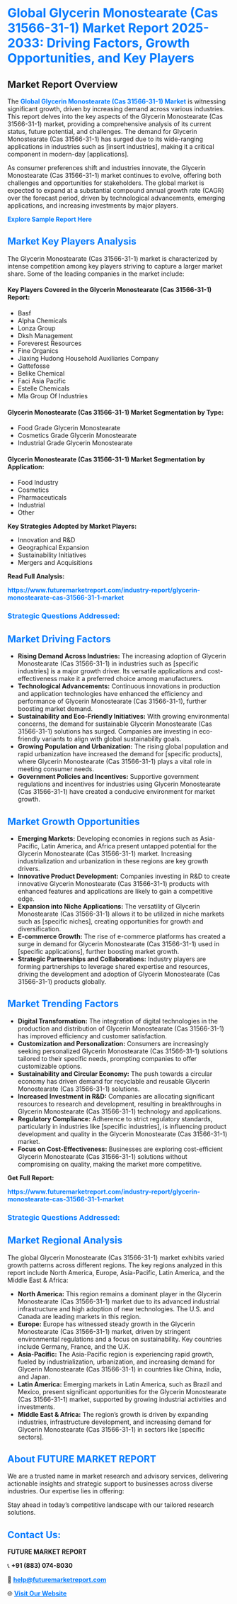<h1 style="color: #007BFF;">Global Glycerin Monostearate (Cas 31566-31-1) Market Report 2025-2033: Driving Factors, Growth Opportunities, and Key Players</h1>

<section id="overview">
<h2>Market Report Overview</h2>
<p>The <a href="https://www.futuremarketreport.com/industry-report/glycerin-monostearate-cas-31566-31-1-market" style="color: #007BFF; text-decoration: none;"><strong>Global Glycerin Monostearate (Cas 31566-31-1) Market</strong></a> is witnessing significant growth, driven by increasing demand across various industries. This report delves into the key aspects of the Glycerin Monostearate (Cas 31566-31-1) market, providing a comprehensive analysis of its current status, future potential, and challenges. The demand for Glycerin Monostearate (Cas 31566-31-1) has surged due to its wide-ranging applications in industries such as [insert industries], making it a critical component in modern-day [applications].</p>
<p>As consumer preferences shift and industries innovate, the Glycerin Monostearate (Cas 31566-31-1) market continues to evolve, offering both challenges and opportunities for stakeholders. The global market is expected to expand at a substantial compound annual growth rate (CAGR) over the forecast period, driven by technological advancements, emerging applications, and increasing investments by major players.</p>
</section>

<section id="overview">
<p><a href="https://www.futuremarketreport.com/request-sample/reportId=29862" style="color: #007BFF; text-decoration: none;"><strong>Explore Sample Report Here</strong></a></p>
</section>

<section id="key-players">
<h2 style="color: #007BFF;">Market Key Players Analysis</h2>
<p>The Glycerin Monostearate (Cas 31566-31-1) market is characterized by intense competition among key players striving to capture a larger market share. Some of the leading companies in the market include:</p>
<h4>Key Players Covered in the Glycerin Monostearate (Cas 31566-31-1) Report:</h4>
<ul><li>Basf</li><li>Alpha Chemicals</li><li>Lonza Group</li><li>Dksh Management</li><li>Foreverest Resources</li><li>Fine Organics</li><li>Jiaxing Hudong Household Auxiliaries Company</li><li>Gattefosse</li><li>Belike Chemical</li><li>Faci Asia Pacific</li><li>Estelle Chemicals</li><li>Mla Group Of Industries</li></ul>
<h4>Glycerin Monostearate (Cas 31566-31-1) Market Segmentation by Type:</h4>
<ul><li>Food Grade Glycerin Monostearate</li><li>Cosmetics Grade Glycerin Monostearate</li><li>Industrial Grade Glycerin Monostearate</li></ul>

<h4>Glycerin Monostearate (Cas 31566-31-1) Market Segmentation by Application:</h4>
<ul><li>Food Industry</li><li>Cosmetics</li><li>Pharmaceuticals</li><li>Industrial</li><li>Other</li></ul>
<p><strong>Key Strategies Adopted by Market Players:</strong></p>
<ul>
<li>Innovation and R&D</li>
<li>Geographical Expansion</li>
<li>Sustainability Initiatives</li>
<li>Mergers and Acquisitions</li>
</ul>
</section>

<section>
<p><strong>Read Full Analysis: </strong></p><a href="https://www.futuremarketreport.com/industry-report/glycerin-monostearate-cas-31566-31-1-market" style="color: #007BFF; text-decoration: none;"><strong>https://www.futuremarketreport.com/industry-report/glycerin-monostearate-cas-31566-31-1-market</strong></a>
<h3 style="color: #007BFF;">Strategic Questions Addressed:</h3>
</section>

<section id="driving-factors">
<h2 style="color: #007BFF;">Market Driving Factors</h2>
<ul>
<li><strong>Rising Demand Across Industries:</strong> The increasing adoption of Glycerin Monostearate (Cas 31566-31-1) in industries such as [specific industries] is a major growth driver. Its versatile applications and cost-effectiveness make it a preferred choice among manufacturers.</li>
<li><strong>Technological Advancements:</strong> Continuous innovations in production and application technologies have enhanced the efficiency and performance of Glycerin Monostearate (Cas 31566-31-1), further boosting market demand.</li>
<li><strong>Sustainability and Eco-Friendly Initiatives:</strong> With growing environmental concerns, the demand for sustainable Glycerin Monostearate (Cas 31566-31-1) solutions has surged. Companies are investing in eco-friendly variants to align with global sustainability goals.</li>
<li><strong>Growing Population and Urbanization:</strong> The rising global population and rapid urbanization have increased the demand for [specific products], where Glycerin Monostearate (Cas 31566-31-1) plays a vital role in meeting consumer needs.</li>
<li><strong>Government Policies and Incentives:</strong> Supportive government regulations and incentives for industries using Glycerin Monostearate (Cas 31566-31-1) have created a conducive environment for market growth.</li>
</ul>
</section>

<section id="growth-opportunities">
<h2 style="color: #007BFF;">Market Growth Opportunities</h2>
<ul>
<li><strong>Emerging Markets:</strong> Developing economies in regions such as Asia-Pacific, Latin America, and Africa present untapped potential for the Glycerin Monostearate (Cas 31566-31-1) market. Increasing industrialization and urbanization in these regions are key growth drivers.</li>
<li><strong>Innovative Product Development:</strong> Companies investing in R&D to create innovative Glycerin Monostearate (Cas 31566-31-1) products with enhanced features and applications are likely to gain a competitive edge.</li>
<li><strong>Expansion into Niche Applications:</strong> The versatility of Glycerin Monostearate (Cas 31566-31-1) allows it to be utilized in niche markets such as [specific niches], creating opportunities for growth and diversification.</li>
<li><strong>E-commerce Growth:</strong> The rise of e-commerce platforms has created a surge in demand for Glycerin Monostearate (Cas 31566-31-1) used in [specific applications], further boosting market growth.</li>
<li><strong>Strategic Partnerships and Collaborations:</strong> Industry players are forming partnerships to leverage shared expertise and resources, driving the development and adoption of Glycerin Monostearate (Cas 31566-31-1) products globally.</li>
</ul>
</section>

<section id="trending-factors">
<h2 style="color: #007BFF;">Market Trending Factors</h2>
<ul>
<li><strong>Digital Transformation:</strong> The integration of digital technologies in the production and distribution of Glycerin Monostearate (Cas 31566-31-1) has improved efficiency and customer satisfaction.</li>
<li><strong>Customization and Personalization:</strong> Consumers are increasingly seeking personalized Glycerin Monostearate (Cas 31566-31-1) solutions tailored to their specific needs, prompting companies to offer customizable options.</li>
<li><strong>Sustainability and Circular Economy:</strong> The push towards a circular economy has driven demand for recyclable and reusable Glycerin Monostearate (Cas 31566-31-1) solutions.</li>
<li><strong>Increased Investment in R&D:</strong> Companies are allocating significant resources to research and development, resulting in breakthroughs in Glycerin Monostearate (Cas 31566-31-1) technology and applications.</li>
<li><strong>Regulatory Compliance:</strong> Adherence to strict regulatory standards, particularly in industries like [specific industries], is influencing product development and quality in the Glycerin Monostearate (Cas 31566-31-1) market.</li>
<li><strong>Focus on Cost-Effectiveness:</strong> Businesses are exploring cost-efficient Glycerin Monostearate (Cas 31566-31-1) solutions without compromising on quality, making the market more competitive.</li>
</ul>
</section>

<section>
<p><strong>Get Full Report: </strong></p><a href="https://www.futuremarketreport.com/industry-report/glycerin-monostearate-cas-31566-31-1-market" style="color: #007BFF; text-decoration: none;"><strong>https://www.futuremarketreport.com/industry-report/glycerin-monostearate-cas-31566-31-1-market</strong></a>
<h3 style="color: #007BFF;">Strategic Questions Addressed:</h3>
</section>


<section id="regional-analysis">
<h2 style="color: #007BFF;">Market Regional Analysis</h2>
<p>The global Glycerin Monostearate (Cas 31566-31-1) market exhibits varied growth patterns across different regions. The key regions analyzed in this report include North America, Europe, Asia-Pacific, Latin America, and the Middle East & Africa:</p>
<ul>
<li><strong>North America:</strong> This region remains a dominant player in the Glycerin Monostearate (Cas 31566-31-1) market due to its advanced industrial infrastructure and high adoption of new technologies. The U.S. and Canada are leading markets in this region.</li>
<li><strong>Europe:</strong> Europe has witnessed steady growth in the Glycerin Monostearate (Cas 31566-31-1) market, driven by stringent environmental regulations and a focus on sustainability. Key countries include Germany, France, and the U.K.</li>
<li><strong>Asia-Pacific:</strong> The Asia-Pacific region is experiencing rapid growth, fueled by industrialization, urbanization, and increasing demand for Glycerin Monostearate (Cas 31566-31-1) in countries like China, India, and Japan.</li>
<li><strong>Latin America:</strong> Emerging markets in Latin America, such as Brazil and Mexico, present significant opportunities for the Glycerin Monostearate (Cas 31566-31-1) market, supported by growing industrial activities and investments.</li>
<li><strong>Middle East & Africa:</strong> The region’s growth is driven by expanding industries, infrastructure development, and increasing demand for Glycerin Monostearate (Cas 31566-31-1) in sectors like [specific sectors].</li>
</ul>
</section>

<footer>
<h2 style="color: #007BFF;">About FUTURE MARKET REPORT</h2>
<p>We are a trusted name in market research and advisory services, delivering actionable insights and strategic support to businesses across diverse industries. Our expertise lies in offering:</p>

<p>Stay ahead in today’s competitive landscape with our tailored research solutions.</p>

<h2 style="color: #007BFF;">Contact Us:</h2>
<p><strong>FUTURE MARKET REPORT</strong></p>
<p>📞 <strong>+91 (883) 074-8030</strong></p>
<p>📧 <strong><a href="mailto:help@futuremarketreport.com" style="color: #007BFF;">help@futuremarketreport.com</a></strong></p>
<p>🌐 <strong><a href="https://www.futuremarketreport.com/" style="color: #007BFF;">Visit Our Website</a></strong></p>
</footer>